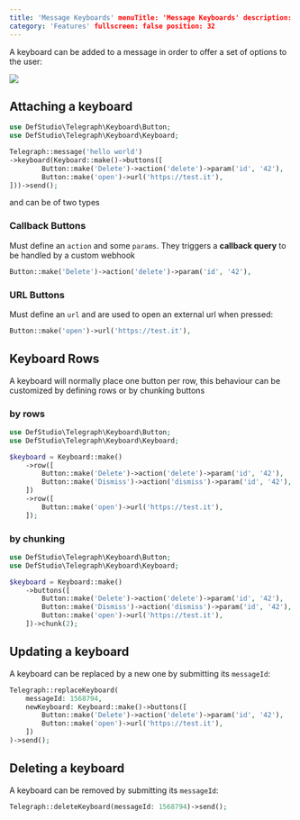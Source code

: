 ```yaml
---
title: 'Message Keyboards' menuTitle: 'Message Keyboards' description: ''
category: 'Features' fullscreen: false position: 32
---
```


A keyboard can be added to a message in order to offer a set of options to the user:

<img src="screenshots/keyboard-example.png" />

## Attaching a keyboard

```php
use DefStudio\Telegraph\Keyboard\Button;
use DefStudio\Telegraph\Keyboard\Keyboard;

Telegraph::message('hello world')
->keyboard(Keyboard::make()->buttons([
        Button::make('Delete')->action('delete')->param('id', '42'),
        Button::make('open')->url('https://test.it'),
]))->send();
```

and can be of two types

### Callback Buttons

Must define an `action` and some `params`. They triggers a **callback query** to be handled by a custom webhook

```php
Button::make('Delete')->action('delete')->param('id', '42'),
```

### URL Buttons

Must define an `url` and are used to open an external url when pressed:

```php
Button::make('open')->url('https://test.it'),
```

## Keyboard Rows

A keyboard will normally place one button per row, this behaviour can be customized by defining rows or by chunking buttons

### by rows

```php
use DefStudio\Telegraph\Keyboard\Button;
use DefStudio\Telegraph\Keyboard\Keyboard;

$keyboard = Keyboard::make()
    ->row([
        Button::make('Delete')->action('delete')->param('id', '42'),
        Button::make('Dismiss')->action('dismiss')->param('id', '42'),
    ])
    ->row([
        Button::make('open')->url('https://test.it'),
    ]);
```

### by chunking

```php
use DefStudio\Telegraph\Keyboard\Button;
use DefStudio\Telegraph\Keyboard\Keyboard;

$keyboard = Keyboard::make()
    ->buttons([
        Button::make('Delete')->action('delete')->param('id', '42'),
        Button::make('Dismiss')->action('dismiss')->param('id', '42'),
        Button::make('open')->url('https://test.it'),
    ])->chunk(2);
```

## Updating a keyboard

A keyboard can be replaced by a new one by submitting its `messageId`:

```php
Telegraph::replaceKeyboard(
    messageId: 1568794, 
    newKeyboard: Keyboard::make()->buttons([
        Button::make('Delete')->action('delete')->param('id', '42'),
        Button::make('open')->url('https://test.it'),
    ])
)->send();
```

## Deleting a keyboard

A keyboard can be removed by submitting its `messageId`:

```php
Telegraph::deleteKeyboard(messageId: 1568794)->send();
```
